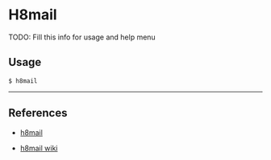 # H8mail

TODO: Fill this info for usage and help menu

## Usage

`$ h8mail`

---
## References

- [h8mail](https://github.com/khast3x/h8mail)

- [h8mail wiki](https://github.com/khast3x/h8mail/wiki)
